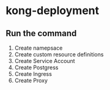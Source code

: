 # kong-deployment

## Run the command 

1) Create namepsace
2) Create custom resource definitions
3) Create Service Account
4) Create Postgress
5) Create Ingress
6) Create Proxy

